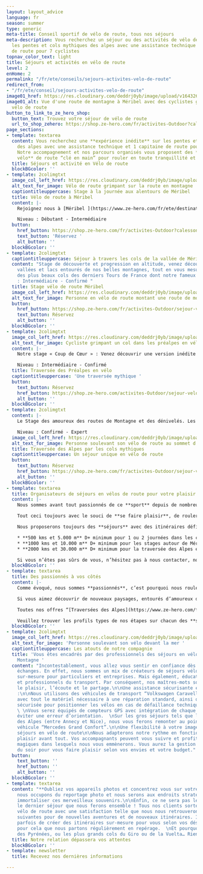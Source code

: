 ```yaml
---
layout: layout_advice
language: fr
season: summer
type: generic
meta-title: Conseil sportif de vélo de route, tous nos séjours
meta-description: Vous recherchez un séjour ou des activités de vélo de route sur
  les pentes et cols mythiques des alpes avec une assistance technique et 1 capitaine
  de route pour 7 cyclistes
topnav_color_text: light
title: Séjours et activités en vélo de route
level: 2
enHome: 2
permalink: "/fr/ete/conseils/sejours-activites-velo-de-route"
redirect_from:
- "/fr/ete/conseil/sejours-activites-velo-de-route"
image01_href: https://res.cloudinary.com/deddrj0yb/image/upload/v1643269872/website/M%C3%A9ribel/51412717941_e81ab34149_k_svjq0r.jpg
image01_alt: Vue d'une route de montagne à Méribel avec des cyclistes grimpant en
  vélo de route
button_to_link_to_ze_hero_shop:
  button_text: Trouvez votre séjour de vélo de route
  url_to_shop_zehero: https://shop.ze-hero.com/fr/activites-Outdoor?calessonstype=all&catypegenderlistsummer=all&calessonsactivitytype=V%C3%A9lo+de+route&start-date=
page_sections:
- template: textarea
  content: Vous recherchez une **expérience inédite** sur les pentes et **cols mythiques**
    des alpes avec une assistance technique et 1 capitaine de route pour 7 cyclistes.
    ​Notre accompagnement et nos parcours organisés vous proposent des **séjours en
    vélo** de route “clé en main” pour rouler en toute tranquillité et sécurité.
  title: Séjours et activité en Vélo de route
  blockBGcolor: ''
- template: 2colimgtxt
  image_col_left_href: https://res.cloudinary.com/deddrj0yb/image/upload/v1643269873/website/M%C3%A9ribel/51382970215_d27314dc26_k_omvvhh.jpg
  alt_text_for_image: Vélo de route grimpant sur la route en montagne
  captiontitleuppercase: Stage à la journée aux alentours de Méribel
  title: Vélo de route à Méribel
  content: |-
    Rejoignez nous à [Méribel ](https://www.ze-hero.com/fr/ete/destinations/meribel)pour une journée de découverte encadrée et sécurisée, journée où la bonne humeur, le partage et les défis seront au rendez-vous.

    Niveau : Débutant - Intermédiaire
  button:
    href_button: https://shop.ze-hero.com/fr/activites-Outdoor?calessonstype=all&catypegenderlistsummer=all&calessonsactivitytype=V%C3%A9lo+de+route&start-date=
    text_button: 'Réservez '
    alt_button: ''
  blockBGcolor: ''
- template: 2colimgtxt
  captiontitleuppercase: Séjour à travers les cols de la vallée de Méribel
  content: "Stage de découverte et progression en altitude, venez découvrir nos différentes
    vallées et lacs entourés de nos belles montagnes, tout en vous mesurant à quelques-uns
    des plus beaux cols des derniers Tours de France dont notre fameux Col de la Loze.\n\nNiveau
    : Intermédiaire - Confirmé "
  title: Stage vélo de route Méribel
  image_col_left_href: https://res.cloudinary.com/deddrj0yb/image/upload/v1642669650/website/summer/mizzi-westphal-LIdAmXo7eqA-unsplash_c7pfwz.jpg
  alt_text_for_image: Personne en vélo de route montant une route de montagne
  button:
    href_button: https://shop.ze-hero.com/fr/activites-Outdoor/sejour-velo-route/17204-sejour-meribel-en-velo-6-jours-activite-ze-hero
    text_button: Réservez
    alt_button: ''
  blockBGcolor: ''
- template: 2colimgtxt
  image_col_left_href: https://res.cloudinary.com/deddrj0yb/image/upload/v1642521347/website/V%C3%A9lo/sejour-en-velo-de-route-traversee-de-route_onnjic.jpg
  alt_text_for_image: Cycliste grimpant un col dans les préalpes en vélo de route
  content: |-
    Notre stage « Coup de Cœur » : Venez découvrir une version inédite qui contourne nos grands cols alpins sans pour autant que vous y perdiez au change, en effet avec ses 12000m de dénivelé positif, et la traversée de 5 massifs, vous vous émerveillerez des changements de paysages et de belles ascensions telles que le mythique Mont Ventoux.

    Niveau : Intermédiaire - Confirmé
  title: Traversée des Préalpes en vélo
  captiontitleuppercase: 'Une traversée mythique '
  button:
    text_button: Réservez
    href_button: https://shop.ze-hero.com/activites-Outdoor/sejour-velo-route/17206-traversee-des-pre-alpes-en-velo-6-jours-activite-ze-hero
    alt_button: ''
  blockBGcolor: ''
- template: 2colimgtxt
  content: |-
    Le Stage des amoureux des routes de Montagne et des dénivelés. Les cols mythiques des derniers tours de France avec les paysages alpins hors du commun s’offrent à vous. Il s’agit du stage incontournable pour les pratiquants de vélo de route.

    Niveau : Confirmé - Expert
  image_col_left_href: https://res.cloudinary.com/deddrj0yb/image/upload/v1643967577/website/V%C3%A9lo/IMG_5275_hprxqn.jpg
  alt_text_for_image: Personne soulevant son vélo de route au sommet d'un col
  title: Traversée des Alpes par les cols mythiques
  captiontitleuppercase: Un séjour unique en vélo de route
  button:
    text_button: Réservez
    href_button: https://shop.ze-hero.com/fr/activites-Outdoor/sejour-velo-route/17211-traversee-des-alpes-en-velo-par-les-cols-mythiques-6-jours-activite-ze-hero
    alt_button: ''
  blockBGcolor: ''
- template: textarea
  title: Organisateurs de séjours en vélos de route pour votre plaisir
  content: |-
    Nous sommes avant tout passionnés de ce **sport** depuis de nombreuses années, tout a commencé par des sorties entre amis, et le partage de nouveaux itinéraires avec des paysages à couper le souffle.

    Tout ceci toujours avec le souci de **se faire plaisir**, de rouler ensemble sur les belles routes de campagne peu empruntées, routes plus ou moins sinueuses et vallonnées selon la forme du moment, sans oublier les pauses “détente et café” au détour d’un petit village, avant peut être de nous attaquer à un beau col où nous monterons à nos rythmes respectifs, toujours en confiance avec le **véhicule d’assistance** jamais très loin. Et sans oublier le côté “**compétition**” à l’arrivée pour ceux qui veulent pimenter leurs sorties.

    Nous proposerons toujours des **séjours** avec des itinéraires définis à l’avance, pour que vous sachiez à quoi vous attendre, il peut y avoir **plusieurs niveaux** selon les stages, nous vous conseillons d’avoir rouler un minimum avant :

    * **500 kms et 5.000 m** D+ minimum pour 1 ou 2 journées dans les cols aux alentours de Méribel
    * **1000 kms et 10.000 m** D+ minimum pour les stages autour de Méribel, ou pour la traversée des Pré-alpes
    * **2000 kms et 30.000 m** D+ minimum pour la traversée des Alpes en version Grands Cols

    Si vous n’êtes pas sûrs de vous, n’hésitez pas à nous contacter, nous vous conseillerons.
  blockBGcolor: ''
- template: textarea
  title: Des passionnés à vos côtés
  content: |-
    Comme évoqué, nous sommes **passionnés**, c’est pourquoi nous roulerons également à vos côtés, pour faire plus amples connaissances, mais également vous donner certains conseils si vous en éprouver le besoin. Nos **moniteurs diplômés** sont là pour vous à tout moment.

    Si vous aimez découvrir de nouveaux paysages, entourés d’amoureux de ce sport, et que vous aimez vous dépasser, tout en passant de bons moments les soirs aux repas, ou les fins de journée à l’apéro tout en jouant à la pétanque ou simplement se reposer pour les ascensions des lendemains, alors vous êtes au bon endroit.

    Toutes nos offres “[Traversées des Alpes](https://www.ze-hero.com/fr/ete/activites/traversee-des-alpes-en-velo)” ont l’hébergement, petit déjeuner, et déjeuner/snack inclus, tarif ne comprenant pas les repas et boissons du soir. Nous avons des offres pour les compagnes ou compagnons non-cyclistes ([contactez-nous](https://www.ze-hero.com/fr/contact)). En ce qui concerne nos **Stages sur Méribel** à la semaine, nous les proposons sans hébergement pour vous donner plus de flexibilité, cependant nous pouvons vous orienter vers des chalets où vous pourrez être plusieurs **cyclistes** du stage ensemble, ou alors vous conseillez des prestations hôtelières ou appartements en fonction de vos besoins.

    Veuillez trouver les profils types de nos étapes sur chacun des **séjours en vélo de route** proposés. Vous y trouverez les kilométrages proposés et les dénivelés qui peuvent varier suivant les niveaux des uns et des autres.
  blockBGcolor: ''
- template: 2colimgtxt
  image_col_left_href: https://res.cloudinary.com/deddrj0yb/image/upload/v1643968879/website/V%C3%A9lo/IMG_0410_bnzcbb.jpg
  alt_text_for_image: 'Personne soulevant son vélo devant la mer '
  captiontitleuppercase: Les atouts de notre compagnie
  title: 'Vous êtes encadrés par des professionnels des séjours en vélo de route en
    Montagne '
  content: "Incontestablement, vous allez vous sentir en confiance dès nos premiers
    échanges. En effet, nous sommes un mix de créateurs de séjours vélos de route
    sur-mesure pour particuliers et entreprises. Mais également, éducateurs sportifs
    et professionnels du transport. Par conséquent, nos maîtres-mots sont la relation,
    le plaisir, l’écoute et le partage.\n\nUne assistance sécurisante et confortable
    :\n\nNous utilisons des véhicules de transport “Volkswagen Caravelle” pour l’assistance
    avec tout le matériel nécessaire à une réparation standard, ainsi qu’une remorque
    sécurisée pour positionner les vélos en cas de défaillance technique ou physique.
    \ \nVous serez équipés de compteurs GPS avec intégration de chaque étape pour
    éviter une erreur d’orientation.  \nSur les gros séjours tels que les traversées
    des Alpes (entre Annecy et Nice), nous vous ferons remonter au point initial en
    véhicule “Mercedes Grand Confort”.\n\nUne flexibilité à votre image pendant les
    séjours en vélo de route\n\nNous adapterons notre rythme en fonction de chacun,
    plaisir avant tout. Vos accompagnants peuvent vous suivre et profiter des lieux
    magiques dans lesquels nous vous emmènerons. Vous aurez la gestion de vos repas
    du soir pour vous faire plaisir selon vos envies et votre budget."
  button:
    text_button: ''
    href_button: ''
    alt_button: ''
  blockBGcolor: ''
- template: textarea
  content: "**Oubliez vos appareils photos et concentrez vous sur votre effort**\n\nNous
    nous occupons du reportage photo et nous serons aux endroits stratégiques pour
    immortaliser ces merveilleux souvenirs.\n\nEnfin, ce ne sera pas le premier, ni
    le dernier séjour que nous ferons ensemble ! Tous nos clients sortent de nos séjours
    vélo de route avec une satisfaction telle que nous nous retrouverons les années
    suivantes pour de nouvelles aventures et de nouveaux itinéraires. Il nous arrive
    parfois de créer des itinéraires sur-mesure pour vous selon vos désirs. C’est
    pour cela que nous partons régulièrement en repérage.  \nEt pourquoi pas une traversée
    des Pyrénées, ou les plus grands cols du Giro ou de la Vuelta… Rien n’est impossible."
  title: Notre relation dépassera vos attentes
  blockBGcolor: ''
- template: newsletter
  title: Recevez nos dernières informations

---
```

